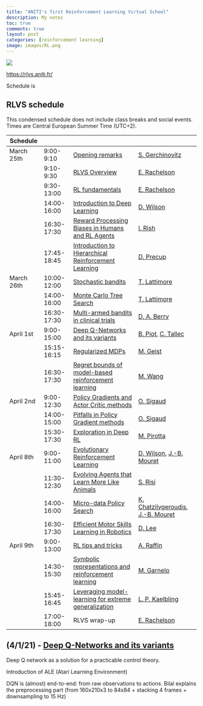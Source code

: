 ```yaml
---
title: "ANITI's first Reinforcement Learning Virtual School"
description: My notes
toc: true
comments: true
layout: post
categories: [reinforcement learning]
image: images/RL.png
---
```




![](https://d1keuthy5s86c8.cloudfront.net/static/ems/upload/img/72947a097165dcd24a6f700e2f28d690.png)

https://rlvs.aniti.fr/

Schedule is 

## RLVS schedule

This condensed schedule does not include class breaks and social events. Times are Central European Summer Time (UTC+2).

| Schedule   |             |                                                              |                                                              |
| ---------- | ----------- | ------------------------------------------------------------ | ------------------------------------------------------------ |
| March 25th | 9:00-9:10   | [Opening remarks](https://rl-vs.github.io/rlvs2021/opening.html) | [S. Gerchinovitz](https://rl-vs.github.io/rlvs2021/sebastien-gerchinovitz.html) |
|            | 9:10-9:30   | [RLVS Overview](https://rl-vs.github.io/rlvs2021/rlvs-overview.html) | [E. Rachelson](https://rl-vs.github.io/rlvs2021/emmanuel-rachelson.html) |
|            | 9:30-13:00  | [RL fundamentals](https://rl-vs.github.io/rlvs2021/rl-fundamentals.html) | [E. Rachelson](https://rl-vs.github.io/rlvs2021/emmanuel-rachelson.html) |
|            | 14:00-16:00 | [Introduction to Deep Learning](https://rl-vs.github.io/rlvs2021/deep-learning.html) | [D. Wilson](https://rl-vs.github.io/rlvs2021/dennis-wilson.html) |
|            | 16:30-17:30 | [Reward Processing Biases in Humans and RL Agents](https://rl-vs.github.io/rlvs2021/human-behavioral-agents.html) | [I. Rish](https://rl-vs.github.io/rlvs2021/irina-rish.html)  |
|            | 17:45-18:45 | [Introduction to Hierarchical Reinforcement Learning](https://rl-vs.github.io/rlvs2021/hierarchical.html) | [D. Precup](https://rl-vs.github.io/rlvs2021/doina-precup.html) |
| March 26th | 10:00-12:00 | [Stochastic bandits](https://rl-vs.github.io/rlvs2021/stochastic-bandits.html) | [T. Lattimore](https://rl-vs.github.io/rlvs2021/tor-lattimore.html) |
|            | 14:00-16:00 | [Monte Carlo Tree Search](https://rl-vs.github.io/rlvs2021/mcts.html) | [T. Lattimore](https://rl-vs.github.io/rlvs2021/tor-lattimore.html) |
|            | 16:30-17:30 | [Multi-armed bandits in clinical trials](https://rl-vs.github.io/rlvs2021/clinical.html) | [D. A. Berry](https://rl-vs.github.io/rlvs2021/donald-berry.html) |
| April 1st  | 9:00-15:00  | [Deep Q-Networks and its variants](https://rl-vs.github.io/rlvs2021/dqn.html) | [B. Piot](https://rl-vs.github.io/rlvs2021/bilal-piot.html), [C. Tallec](https://rl-vs.github.io/rlvs2021/corentin-tallec.html) |
|            | 15:15-16:15 | [Regularized MDPs](https://rl-vs.github.io/rlvs2021/regularized-mdps.html) | [M. Geist](https://rl-vs.github.io/rlvs2021/matthieu-geist.html) |
|            | 16:30-17:30 | [Regret bounds of model-based reinforcement learning](https://rl-vs.github.io/rlvs2021/regret-bound.html) | [M. Wang](https://rl-vs.github.io/rlvs2021/mengdi-wang.html) |
| April 2nd  | 9:00-12:30  | [Policy Gradients and Actor Critic methods](https://rl-vs.github.io/rlvs2021/pg.html) | [O. Sigaud](https://rl-vs.github.io/rlvs2021/olivier-sigaud.html) |
|            | 14:00-15:00 | [Pitfalls in Policy Gradient methods](https://rl-vs.github.io/rlvs2021/pg-pitfalls.html) | [O. Sigaud](https://rl-vs.github.io/rlvs2021/olivier-sigaud.html) |
|            | 15:30-17:30 | [Exploration in Deep RL](https://rl-vs.github.io/rlvs2021/exploration.html) | [M. Pirotta](https://rl-vs.github.io/rlvs2021/matteo-pirotta.html) |
| April 8th  | 9:00-11:00  | [Evolutionary Reinforcement Learning](https://rl-vs.github.io/rlvs2021/evo-rl.html) | [D. Wilson](https://rl-vs.github.io/rlvs2021/dennis-wilson.html), [J.-B. Mouret](https://rl-vs.github.io/rlvs2021/jean-baptiste-mouret.html) |
|            | 11:30-12:30 | [Evolving Agents that Learn More Like Animals](https://rl-vs.github.io/rlvs2021/evolving-agents.html) | [S. Risi](https://rl-vs.github.io/rlvs2021/sebastian-risi.html) |
|            | 14:00-16:00 | [Micro-data Policy Search](https://rl-vs.github.io/rlvs2021/micro-data.html) | [K. Chatzilygeroudis](https://rl-vs.github.io/rlvs2021/konstantinos-chatzilygeroudis.html), [J.-B. Mouret](https://rl-vs.github.io/rlvs2021/jean-baptiste-mouret.html) |
|            | 16:30-17:30 | [Efficient Motor Skills Learning in Robotics](https://rl-vs.github.io/rlvs2021/efficient-motor.html) | [D. Lee](https://rl-vs.github.io/rlvs2021/dongheui-lee.html) |
| April 9th  | 9:00-13:00  | [RL tips and tricks](https://rl-vs.github.io/rlvs2021/tips-and-tricks.html) | [A. Raffin](https://rl-vs.github.io/rlvs2021/antonin-raffin.html) |
|            | 14:30-15:30 | [Symbolic representations and reinforcement learning](https://rl-vs.github.io/rlvs2021/symbolic.html) | [M. Garnelo](https://rl-vs.github.io/rlvs2021/marta-garnelo.html) |
|            | 15:45-16:45 | [Leveraging model-learning for extreme generalization](https://rl-vs.github.io/rlvs2021/model-learning.html) | [L. P. Kaelbling](https://rl-vs.github.io/rlvs2021/leslie-kaelbling.html) |
|            | 17:00-18:00 | RLVS wrap-up                                                 | [E. Rachelson](https://rl-vs.github.io/rlvs2021/emmanuel-rachelson.html) |

## (4/1/21) - [Deep Q-Networks and its variants](https://whova.com/embedded/session/rlstc_202011/1416824/?view=)

Deep Q network as a solution for a practicable control theory.

Introduction of ALE (Atari Learning Environment)

DQN is (almost) end-to-end: from raw observations to actions. Bilal explains the preprocessing part (from 160x210x3 to 84x84 + stacking 4 frames + downsampling to 15 Hz)



